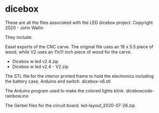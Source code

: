 # dicebox

These are all the files associated with the LED dicebox project.
Copyright 2020 - John Wallin

They include:

Easel exports of the CNC carve.  The original file uses an 18 x 5.5 piece of wood, while V2 uses an 11x11 inch piece of wood for the carve.  
- Dicebox w led v2.4.zip
- Dicebox w led v2.4 - V2.zip 

The STL file for the interior printed frame to hold the electronics including the battery case, Arduino and switch.
dicebox-v6.stl

The Arduino program used to make the colored lights blink.
diceboxcode-rainbow.ino

The Gerbel files for the circuit board.
led-layout_2020-07-26.zip
